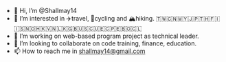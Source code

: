 - 👋 Hi, I’m @Shallmay14
- 👀 I’m interested in ✈️travel, 🚴‍cycling and 🏔hiking. 🇹🇼🇨🇳🇲🇾🇯🇵🇹🇭🇫🇮🇮🇸🇳🇴🇭🇰🇻🇳🇱🇰🇬🇧🇺🇸🇨🇺🇪🇨🇵🇪🇧🇴🇨🇱
- 🌱 I’m working on web-based program project as technical leader.
- 💞️ I’m looking to collaborate on code training, finance, education.
- 📫 How to reach me in shallmay14@gmail.com
